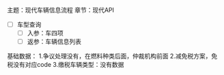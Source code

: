 主题：现代车辆信息流程
章节：现代API

- [ ] 车型查询
	- [ ] 入参：车四项
	- [ ] 返参：车辆信息列表

基础数据：
1.争议处理没有，在燃料种类后面，仲裁机构前面
2.减免税方案，免税没有对应code
3.缴税车辆类型：没有数据
